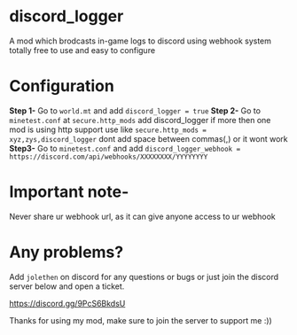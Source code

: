 # discord_logger

A mod which brodcasts in-game logs to discord using webhook system totally free to use and easy to configure

# Configuration 

**Step 1-** Go to ``world.mt`` and add ``discord_logger = true``
**Step 2-** Go to ``minetest.conf`` at ``secure.http_mods`` add discord_logger if more then one mod is using http support use like ``secure.http_mods = xyz,zys,discord_logger`` dont add space between commas(,) or it wont work
**Step3-** Go to ``minetest.conf`` and add ``discord_logger_webhook = https://discord.com/api/webhooks/XXXXXXXX/YYYYYYYY``

# Important note-

Never share ur webhook url, as it can give anyone access to ur webhook 

# Any problems?

Add ``jolethen`` on discord for any questions or bugs or just join the discord server below and open a ticket.

https://discord.gg/9PcS6BkdsU

Thanks for using my mod, make sure to join the server to support me :))

